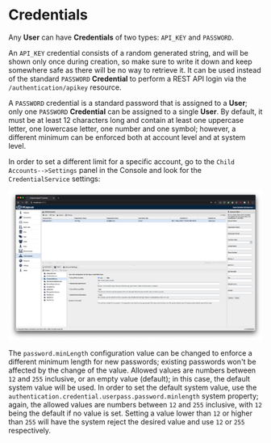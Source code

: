 Credentials
==========

Any **User** can have **Credentials** of two types: `API_KEY` and `PASSWORD`.

An `API_KEY` credential consists of a random generated string, and will be shown only once during creation, so make sure
to write it down and keep somewhere safe as there will be no way to retrieve it. It can be used instead of the standard
`PASSWORD` **Credential** to perform a REST API login via the `/authentication/apikey` resource.

A `PASSWORD` credential is a standard password that is assigned to a **User**; only one `PASSWORD` **Credential** can
be assigned to a single **User**. By default, it must be at least 12 characters long and contain at least one uppercase
letter, one lowercase letter, one number and one symbol; however, a different minimum can be enforced both at account
level and at system level.

In order to set a different limit for a specific account, go to the `Child Accounts-->Settings` panel in the Console
and look for the `CredentialService` settings:

![CredentialService Settings](images/credential_service_settings.png)

The `password.minLength` configuration value can be changed to enforce a different minimum length for new passwords;
existing passwords won't be affected by the change of the value. Allowed values are numbers between `12` and `255`
inclusive, or an empty value (default); in this case, the default system value will be used. In order to set the default
system value, use the `authentication.credential.userpass.password.minlength` system property; again, the allowed values
are numbers between `12` and `255` inclusive, with `12` being the default if no value is set. Setting a value lower than
`12` or higher than `255` will have the system reject the desired value and use `12` or `255` respectively.
